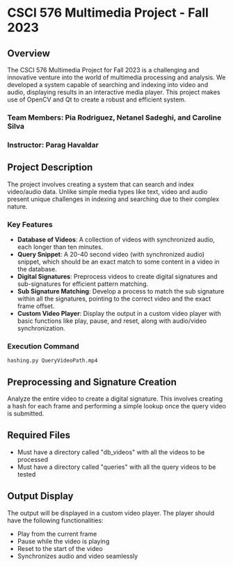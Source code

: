 # CSCI 576 Multimedia Project - Fall 2023

## Overview

The CSCI 576 Multimedia Project for Fall 2023 is a challenging and innovative venture into the world of multimedia processing and analysis. We developed a system capable of searching and indexing into video and audio, displaying results in an interactive media player. This project makes use of OpenCV and Qt to create a robust and efficient system.

### Team Members: **Pia Rodriguez, Netanel Sadeghi, and Caroline Silva**

### Instructor: **Parag Havaldar**

## Project Description

The project involves creating a system that can search and index video/audio data. Unlike simple media types like text, video and audio present unique challenges in indexing and searching due to their complex nature.

### Key Features
- **Database of Videos**: A collection of videos with synchronized audio, each longer than ten minutes.
- **Query Snippet**: A 20-40 second video (with synchronized audio) snippet, which should be an exact match to some content in a video in the database.
- **Digital Signatures**: Preprocess videos to create digital signatures and sub-signatures for efficient pattern matching.
- **Sub Signature Matching**: Develop a process to match the sub signature within all the signatures, pointing to the correct video and the exact frame offset.
- **Custom Video Player**: Display the output in a custom video player with basic functions like play, pause, and reset, along with audio/video synchronization.

### Execution Command
```hashing.py QueryVideoPath.mp4```

## Preprocessing and Signature Creation

Analyze the entire video to create a digital signature. This involves creating
a hash for each frame and performing a simple lookup once the query video is submitted.

## Required Files
- Must have a directory called "db_videos" with all the videos to be processed
- Must have a directory called "queries" with all the query videos to be tested

## Output Display

The output will be displayed in a custom video player. The player should have the following functionalities:

- Play from the current frame
- Pause while the video is playing
- Reset to the start of the video
- Synchronizes audio and video seamlessly